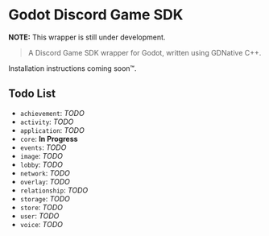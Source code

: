 # Godot Discord Game SDK

**NOTE:** This wrapper is still under development.

> A Discord Game SDK wrapper for Godot, written using GDNative C++.

Installation instructions coming soon™.

## Todo List

- `achievement`: *TODO*
- `activity`: *TODO*
- `application`: *TODO*
- `core`: **In Progress**
- `events`: *TODO*
- `image`: *TODO*
- `lobby`: *TODO*
- `network`: *TODO*
- `overlay`: *TODO*
- `relationship`: *TODO*
- `storage`: *TODO*
- `store`: *TODO*
- `user`: *TODO*
- `voice`: *TODO*
